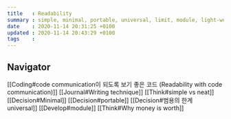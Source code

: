 ```yaml
---
title   : Readability
summary : simple, minimal, portable, universal, limit, module, light-weight
date    : 2020-11-14 20:31:25 +0100
updated : 2020-11-14 20:43:29 +0100
tags    :
---
```


## Navigator

[[Coding#code communication이 되도록 보기 좋은 코드 (Readability with code communication)]]
[[Journal#Writing technique]]
[[Think#simple vs neat]]
[[Decision#Minimal]]
[[Decision#portable]]
[[Decision#범용의 한계 universal]]
[[Develop#module]]
[[Think#Why money is worth]]
